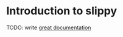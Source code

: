 # Introduction to slippy

TODO: write [great documentation](http://jacobian.org/writing/what-to-write/)
